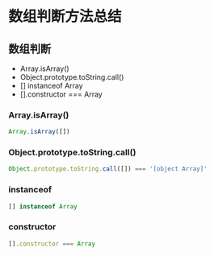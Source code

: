 # 数组判断方法总结

## 数组判断

- Array.isArray()
- Object.prototype.toString.call()
- [] instanceof Array
- [].constructor === Array

### Array.isArray()

```js
Array.isArray([])
```

### Object.prototype.toString.call()

```js
Object.prototype.toString.call([]) === '[object Array]'
```

### instanceof

```js
[] instanceof Array
```

### constructor

```js
[].constructor === Array
```
